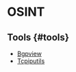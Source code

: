 # OSINT 

## Tools {#tools}

* [Bgpview](https://bgpview.io/)
* [Tcpiputils](https://dnslytics.com/)
